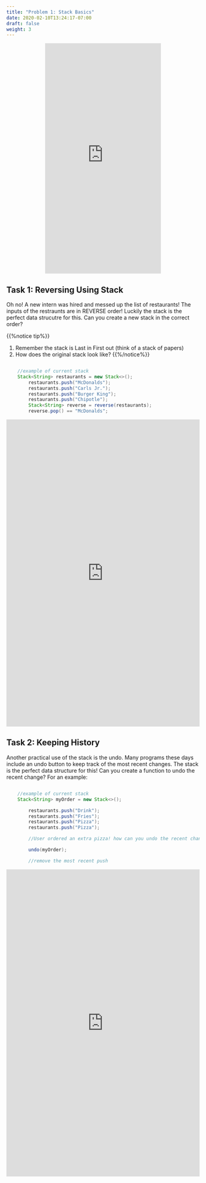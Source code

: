 ```yaml
---
title: "Problem 1: Stack Basics"
date: 2020-02-10T13:24:17-07:00
draft: false
weight: 3
--- 
```


<p style="text-align: center;"><iframe width="60%" height="600px" src="https://www.youtube.com/embed/DAOVFDsdHt4" frameborder="0" allow="accelerometer; autoplay; clipboard-write; encrypted-media; gyroscope; picture-in-picture" allowfullscreen></iframe></p>

<link rel="stylesheet" href="../style.css">


## Task 1: Reversing Using Stack

<p>Oh no! A new intern was hired and messed up the list of restaurants! The inputs of the restraunts are in REVERSE order! Luckily the stack is the perfect data strucutre for this. Can you create a new stack in the correct order?</p>


{{%notice tip%}}
1. Remember the stack is Last in First out (think of a stack of papers)
2. How does the original stack look like?
{{%/notice%}}

```java

	//example of current stack
    Stack<String> restaurants = new Stack<>();
        restaurants.push("McDonalds");
        restaurants.push("Carls Jr.");
        restaurants.push("Burger King");
        restaurants.push("Chipotle");
        Stack<String> reverse = reverse(restaurants);
        reverse.pop() == "McDonalds";

```

<iframe frameborder="0" width="100%" height="800px" src="https://replit.com/@nuevofoundation/stackReverse?lite=true"></iframe>

## Task 2: Keeping History

<p>Another practical use of the stack is the undo. Many programs these days include an undo button to keep track of the most recent changes. The stack is the perfect data structure for this! Can you create a function to undo the recent change? For an example:</p>


```java

	//example of current stack
    Stack<String> myOrder = new Stack<>();

    	restaurants.push("Drink");
    	restaurants.push("Fries");
    	restaurants.push("Pizza");
    	restaurants.push("Pizza");

    	//User ordered an extra pizza! how can you undo the recent change?

        undo(myOrder);

    	//remove the most recent push

```

<iframe frameborder="0" width="100%" height="800px" src="https://replit.com/@nuevofoundation/stackUndo?lite=true"></iframe>